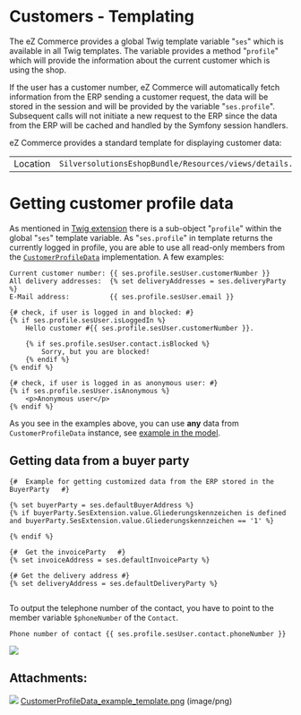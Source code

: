 #  Customers - Templating 

The eZ Commerce provides a global Twig template variable "`ses`" which is available in all Twig templates. The variable provides a method "`profile`" which will provide the information about the current customer which is using the shop.

If the user has a customer number, eZ Commerce will automatically fetch information from the ERP sending a customer request, the data will be stored in the session and will be provided by the variable "`ses.profile`". Subsequent calls will not initiate a new request to the ERP since the data from the ERP will be cached and handled by the Symfony session handlers.

eZ Commerce provides a standard template for displaying customer data:

|          |                                                                |
| -------- | -------------------------------------------------------------- |
| Location | `SilversolutionsEshopBundle/Resources/views/details.html.twig` |

# Getting customer profile data

As mentioned in [Twig extension](http://confluence.ng.silverproducts.de/display/EX/Twig+extension) there is a sub-object "`profile`" within the global "`ses`" template variable. As "`ses.profile`" in template returns the currently logged in profile, you are able to use all read-only members from the [`CustomerProfileData`](Customer-profile-data-model_23560898.html) implementation. A few examples:

``` 
Current customer number: {{ ses.profile.sesUser.customerNumber }}
All delivery addresses:  {% set deliveryAddresses = ses.deliveryParty %}
E-Mail address:          {{ ses.profile.sesUser.email }}
 
{# check, if user is logged in and blocked: #}
{% if ses.profile.sesUser.isLoggedIn %}
    Hello customer #{{ ses.profile.sesUser.customerNumber }}.
 
    {% if ses.profile.sesUser.contact.isBlocked %}
        Sorry, but you are blocked!
    {% endif %}
{% endif %}
 
{# check, if user is logged in as anonymous user: #}
{% if ses.profile.sesUser.isAnonymous %}
    <p>Anonymous user</p>
{% endif %}
```

As you see in the examples above, you can use **any** data from `CustomerProfileData` instance, see [example in the model](Customer-profile-data-model_23560898.html).

## Getting data from a buyer party

``` 
{#  Example for getting customized data from the ERP stored in the BuyerParty   #}
 
{% set buyerParty = ses.defaultBuyerAddress %}
{% if buyerParty.SesExtension.value.Gliederungskennzeichen is defined and buyerParty.SesExtension.value.Gliederungskennzeichen == '1' %}
 
{% endif %}
 
{#  Get the invoiceParty   #}
{% set invoiceAddress = ses.defaultInvoiceParty %}
 
{# Get the delivery address #} 
{% set deliveryAddress = ses.defaultDeliveryParty %}
       
```

To output the telephone number of the contact, you have to point to the member variable `$phoneNumber` of the `Contact`.

``` 
Phone number of contact {{ ses.profile.sesUser.contact.phoneNumber }}
```

![](attachments/23560911/23563985.png)

## Attachments:

![](images/icons/bullet_blue.gif) [CustomerProfileData\_example\_template.png](attachments/23560911/23563985.png) (image/png)  
